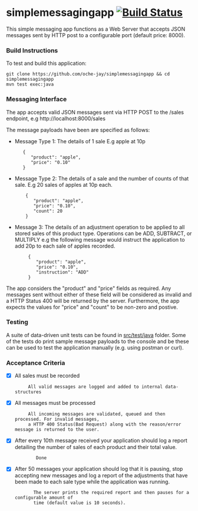 # simplemessagingapp [![Build Status](https://travis-ci.org/oche-jay/simplemessagingapp.svg?branch=master)](https://travis-ci.org/oche-jay/simplemessagingapp)

This simple messaging app functions as a Web Server that accepts JSON messages sent by HTTP post to a configurable port 
(default price: 8000).

### Build Instructions
To test and build this application:

    git clone https://github.com/oche-jay/simplemessagingapp && cd simplemessagingapp
    mvn test exec:java
    
### Messaging Interface
 The app accepts valid JSON messages sent via HTTP POST to the /sales endpoint, e.g http://localhost:8000/sales
 
 The message payloads have been are specified as follows:
 
 - Message Type 1: The details of 1 sale E.g apple at 10p
          
          {
             "product": "apple",
             "price": "0.10"
          }
 
 - Message Type 2: The details of a sale and the number of counts of
                   that sale. E.g 20 sales of apples at 10p each.
                   
           {
              "product": "apple",
              "price": "0.10",
              "count": 20
           }
                   
 - Message 3: The details of an adjustment operation to be
              applied to all stored sales of this product type. Operations can be ADD, SUBTRACT, or MULTIPLY 
              e.g the following message would instruct the application to add 20p to each sale of apples recorded.
              
            {
               "product": "apple",
               "price": "0.10",
               "instruction": "ADD"
            }  
 
 The app considers the "product" and "price" fields as required. Any messages sent without either of these
 field will be considered as invalid and a HTTP Status 400 will be returned by the server. Furthermore,
 the app expects the values for "price" and "count" to be non-zero and postive.
 
 ### Testing
A suite of data-driven unit tests can be found in  [src/test/java](/src/test/java/ConfigTest.java) folder.
Some of the tests do print sample message payloads to the console and be these can be used to test
the application manually (e.g. using postman or curl).

 ### Acceptance Criteria                             

  - [x] All sales must be recorded
         
             All valid messages are logged and added to internal data-structures
 
  - [x]  All messages must be processed  
             
              All incoming messages are validated, queued and then processed. For invalid messages, 
              a HTTP 400 Status(Bad Request) along with the reason/error message is returned to the user.          

  - [x] After every 10th message received your application should log a report detailing the number
                of sales of each product and their total value. 
                
                Done
                
  - [x] After 50 messages your application should log that it is pausing, stop accepting new messages and log a report of the adjustments that have been made to each sale type while the application was running.      
               
               The server prints the required report and then pauses for a configurable amount of 
               time (default value is 10 seconds).